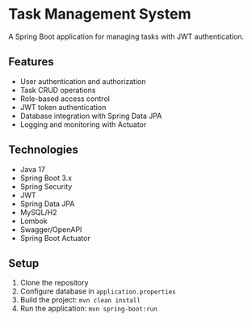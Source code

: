 # Task Management System

A Spring Boot application for managing tasks with JWT authentication.

## Features
- User authentication and authorization
- Task CRUD operations
- Role-based access control
- JWT token authentication
- Database integration with Spring Data JPA
- Logging and monitoring with Actuator

## Technologies
- Java 17
- Spring Boot 3.x
- Spring Security
- JWT
- Spring Data JPA
- MySQL/H2
- Lombok
- Swagger/OpenAPI
- Spring Boot Actuator

## Setup
1. Clone the repository
2. Configure database in `application.properties`
3. Build the project: `mvn clean install`
4. Run the application: `mvn spring-boot:run`